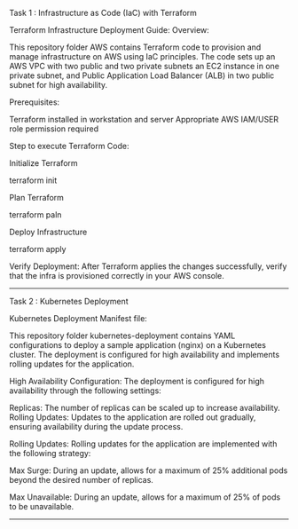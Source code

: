 Task 1 : Infrastructure as Code (IaC) with Terraform

Terraform Infrastructure Deployment Guide:
Overview:

This repository folder AWS contains Terraform code to provision and manage infrastructure on AWS using IaC principles. The code sets up an AWS VPC with two public and two private subnets an EC2 instance in one private subnet, and Public Application Load Balancer (ALB) in two public subnet for high availability.

Prerequisites:

Terraform installed in workstation and server
Appropriate AWS IAM/USER role permission required

Step to execute Terraform Code:

Initialize Terraform

terraform init

Plan Terraform

terraform paln

Deploy Infrastructure

terraform apply

Verify Deployment: After Terraform applies the changes successfully, verify that the infra is provisioned correctly in your AWS console.


-------------

Task 2 : Kubernetes Deployment

Kubernetes Deployment Manifest file:

This repository folder kubernetes-deployment contains YAML configurations to deploy a sample application (nginx) on a Kubernetes cluster. The deployment is configured for high availability and implements rolling updates for the application.

High Availability Configuration:
The deployment is configured for high availability through the following settings:

Replicas: The number of replicas can be scaled up to increase availability.
Rolling Updates: Updates to the application are rolled out gradually, ensuring availability during the update process.

Rolling Updates:
Rolling updates for the application are implemented with the following strategy:

Max Surge: During an update, allows for a maximum of 25% additional pods beyond the desired number of replicas.

Max Unavailable: During an update, allows for a maximum of 25% of pods to be unavailable.

----------
